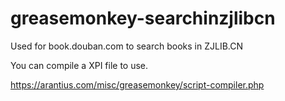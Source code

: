 greasemonkey-searchinzjlibcn
============================

Used for book.douban.com to search books in ZJLIB.CN


You can compile a XPI file to use.

https://arantius.com/misc/greasemonkey/script-compiler.php
